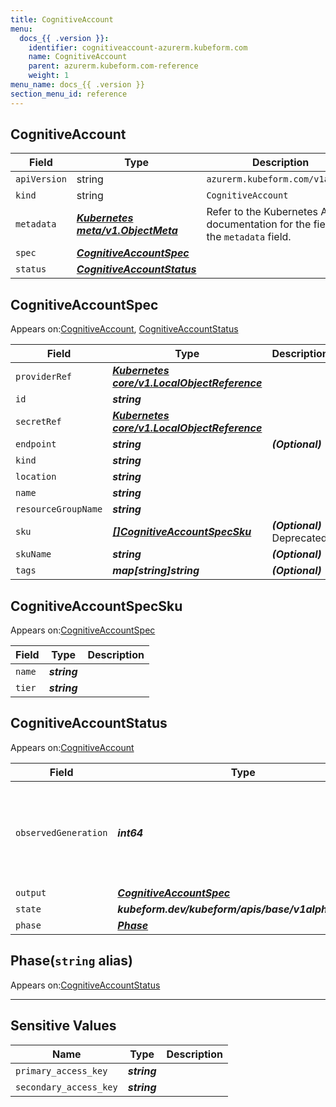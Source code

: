```yaml
---
title: CognitiveAccount
menu:
  docs_{{ .version }}:
    identifier: cognitiveaccount-azurerm.kubeform.com
    name: CognitiveAccount
    parent: azurerm.kubeform.com-reference
    weight: 1
menu_name: docs_{{ .version }}
section_menu_id: reference
---
```


## CognitiveAccount
| Field | Type | Description |
| ------ | ----- | ----------- |
| `apiVersion` | string | `azurerm.kubeform.com/v1alpha1` |
|    `kind` | string | `CognitiveAccount` |
| `metadata` | ***[Kubernetes meta/v1.ObjectMeta](https://v1-18.docs.kubernetes.io/docs/reference/generated/kubernetes-api/v1.18/#objectmeta-v1-meta)***|Refer to the Kubernetes API documentation for the fields of the `metadata` field.|
| `spec` | ***[CognitiveAccountSpec](#cognitiveaccountspec)***||
| `status` | ***[CognitiveAccountStatus](#cognitiveaccountstatus)***||
## CognitiveAccountSpec

Appears on:[CognitiveAccount](#cognitiveaccount), [CognitiveAccountStatus](#cognitiveaccountstatus)

| Field | Type | Description |
| ------ | ----- | ----------- |
| `providerRef` | ***[Kubernetes core/v1.LocalObjectReference](https://v1-18.docs.kubernetes.io/docs/reference/generated/kubernetes-api/v1.18/#localobjectreference-v1-core)***||
| `id` | ***string***||
| `secretRef` | ***[Kubernetes core/v1.LocalObjectReference](https://v1-18.docs.kubernetes.io/docs/reference/generated/kubernetes-api/v1.18/#localobjectreference-v1-core)***||
| `endpoint` | ***string***| ***(Optional)*** |
| `kind` | ***string***||
| `location` | ***string***||
| `name` | ***string***||
| `resourceGroupName` | ***string***||
| `sku` | ***[[]CognitiveAccountSpecSku](#cognitiveaccountspecsku)***| ***(Optional)*** Deprecated|
| `skuName` | ***string***| ***(Optional)*** |
| `tags` | ***map[string]string***| ***(Optional)*** |
## CognitiveAccountSpecSku

Appears on:[CognitiveAccountSpec](#cognitiveaccountspec)

| Field | Type | Description |
| ------ | ----- | ----------- |
| `name` | ***string***||
| `tier` | ***string***||
## CognitiveAccountStatus

Appears on:[CognitiveAccount](#cognitiveaccount)

| Field | Type | Description |
| ------ | ----- | ----------- |
| `observedGeneration` | ***int64***| ***(Optional)*** Resource generation, which is updated on mutation by the API Server.|
| `output` | ***[CognitiveAccountSpec](#cognitiveaccountspec)***| ***(Optional)*** |
| `state` | ***kubeform.dev/kubeform/apis/base/v1alpha1.State***| ***(Optional)*** |
| `phase` | ***[Phase](#phase)***| ***(Optional)*** |
## Phase(`string` alias)

Appears on:[CognitiveAccountStatus](#cognitiveaccountstatus)

---
## Sensitive Values
| Name | Type | Description |
|------|------|-------------|
| `primary_access_key` | ***string*** ||
| `secondary_access_key` | ***string*** ||
